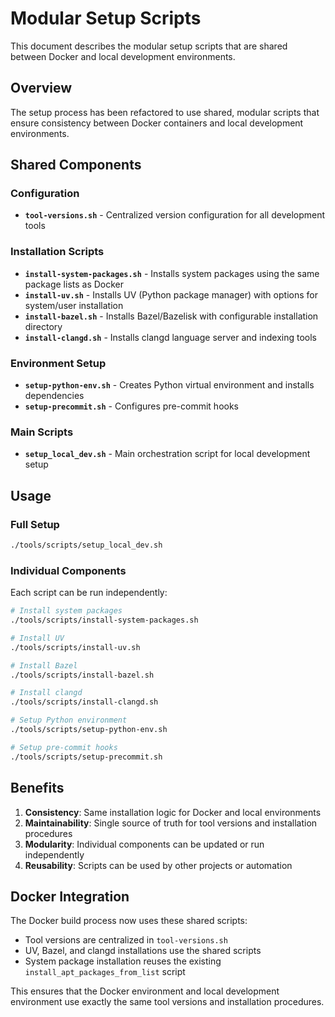 # Modular Setup Scripts

This document describes the modular setup scripts that are shared between Docker and local development environments.

## Overview

The setup process has been refactored to use shared, modular scripts that ensure consistency between Docker containers and local development environments.

## Shared Components

### Configuration

- **`tool-versions.sh`** - Centralized version configuration for all development tools

### Installation Scripts

- **`install-system-packages.sh`** - Installs system packages using the same package lists as Docker
- **`install-uv.sh`** - Installs UV (Python package manager) with options for system/user installation
- **`install-bazel.sh`** - Installs Bazel/Bazelisk with configurable installation directory
- **`install-clangd.sh`** - Installs clangd language server and indexing tools

### Environment Setup

- **`setup-python-env.sh`** - Creates Python virtual environment and installs dependencies
- **`setup-precommit.sh`** - Configures pre-commit hooks

### Main Scripts

- **`setup_local_dev.sh`** - Main orchestration script for local development setup

## Usage

### Full Setup

```bash
./tools/scripts/setup_local_dev.sh
```

### Individual Components

Each script can be run independently:

```bash
# Install system packages
./tools/scripts/install-system-packages.sh

# Install UV
./tools/scripts/install-uv.sh

# Install Bazel
./tools/scripts/install-bazel.sh

# Install clangd
./tools/scripts/install-clangd.sh

# Setup Python environment
./tools/scripts/setup-python-env.sh

# Setup pre-commit hooks
./tools/scripts/setup-precommit.sh
```

## Benefits

1. **Consistency**: Same installation logic for Docker and local environments
2. **Maintainability**: Single source of truth for tool versions and installation procedures
3. **Modularity**: Individual components can be updated or run independently
4. **Reusability**: Scripts can be used by other projects or automation

## Docker Integration

The Docker build process now uses these shared scripts:

- Tool versions are centralized in `tool-versions.sh`
- UV, Bazel, and clangd installations use the shared scripts
- System package installation reuses the existing `install_apt_packages_from_list` script

This ensures that the Docker environment and local development environment use exactly the same tool versions and installation procedures.

